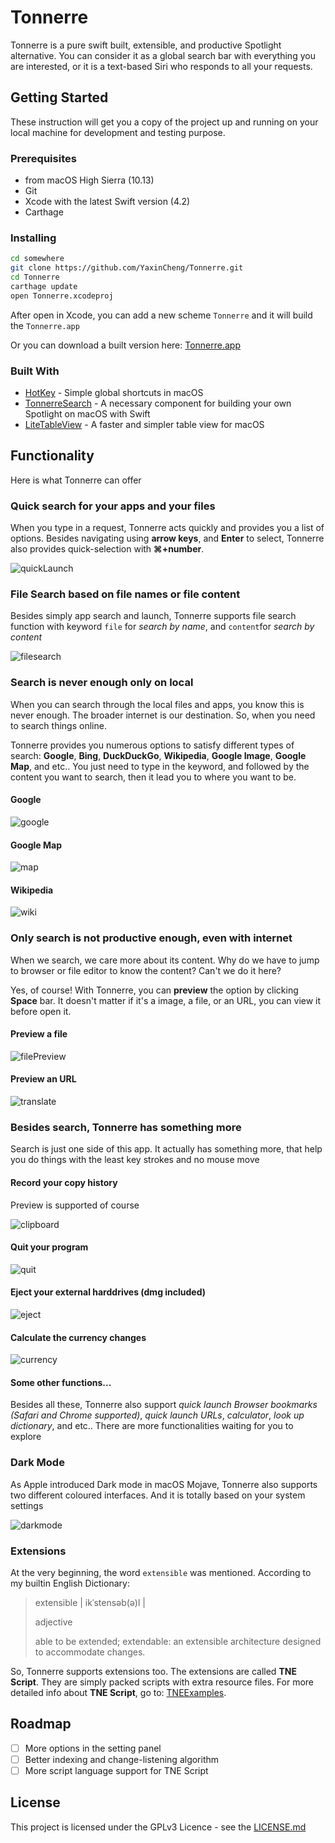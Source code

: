 # Tonnerre

Tonnerre is a pure swift built, extensible, and productive Spotlight alternative. You can consider it as a global search bar with everything you are interested, or it is a text-based Siri who responds to all your requests.

## Getting Started

These instruction will get you a copy of the project up and running on your local machine for development and testing purpose. 

### Prerequisites

- from macOS High Sierra (10.13) 
- Git
- Xcode with the latest Swift version (4.2)
- Carthage

### Installing

```bash
cd somewhere
git clone https://github.com/YaxinCheng/Tonnerre.git
cd Tonnerre
carthage update
open Tonnerre.xcodeproj
```

After open in Xcode, you can add a new scheme `Tonnerre` and it will build the `Tonnerre.app`

Or you can download a built version here: [Tonnerre.app](https://github.com/YaxinCheng/Tonnerre/releases/download/1.0.0/Tonnerre.app.zip)

### Built With

- [HotKey](https://github.com/soffes/HotKey) - Simple global shortcuts in macOS
- [TonnerreSearch](https://github.com/YaxinCheng/TonnerreSearch) - A necessary component for building your own Spotlight on macOS with Swift
- [LiteTableView](https://github.com/YaxinCheng/LiteTableView) - A faster and simpler table view for macOS

## Functionality

Here is what Tonnerre can offer

### Quick search for your apps and your files

When you type in a request, Tonnerre acts quickly and provides you a list of options. Besides navigating using **arrow keys**, and **Enter** to select, Tonnerre also provides quick-selection with **⌘+number**. 

![quickLaunch](https://user-images.githubusercontent.com/13768613/49770842-5da1d580-fcb4-11e8-8645-1671f2df4bee.png)

### File Search based on file names or file content

Besides simply app search and launch, Tonnerre supports file search function with keyword `file` for *search by name*, and `content`for *search by content*

![filesearch](https://user-images.githubusercontent.com/13768613/49771064-60e99100-fcb5-11e8-8a58-f0777fc1032e.png)

### Search is never enough only on local

When you can search through the local files and apps, you know this is never enough. The broader internet is our destination. So, when you need to search things online. 

Tonnerre provides you numerous options to satisfy different types of search: **Google**, **Bing**, **DuckDuckGo**, **Wikipedia**, **Google Image**, **Google Map**, and etc.. You just need to type in the keyword, and followed by the content you want to search, then it lead you to where you want to be.

#### Google

![google](https://user-images.githubusercontent.com/13768613/49771277-6398b600-fcb6-11e8-9b0b-6b7120c0a906.png)

#### Google Map

![map](https://user-images.githubusercontent.com/13768613/49768484-8624d200-fcaa-11e8-8716-58c23f134023.png)

#### Wikipedia

![wiki](https://user-images.githubusercontent.com/13768613/49768482-8624d200-fcaa-11e8-8820-0654722aed79.png)

### Only search is not productive enough, even with internet

When we search, we care more about its content. Why do we have to jump to browser or file editor to know the content? Can't we do it here?

Yes, of course! With Tonnerre, you can **preview** the option by clicking **Space** bar. It doesn't matter if it's a image, a file, or an URL, you can view it before open it.

#### Preview a file

![filePreview](https://user-images.githubusercontent.com/13768613/49768479-858c3b80-fcaa-11e8-9c26-590667e9d240.png)

#### Preview an URL

![translate](https://user-images.githubusercontent.com/13768613/49768483-8624d200-fcaa-11e8-8028-be95968dda3d.png)

### Besides search, Tonnerre has something more

Search is just one side of this app. It actually has something more, that help you do things with the least key strokes and no mouse move

#### Record your copy history

Preview is supported of course

![clipboard](https://user-images.githubusercontent.com/13768613/49768481-858c3b80-fcaa-11e8-9a1c-5132e47fd454.png)

#### Quit your program

![quit](https://user-images.githubusercontent.com/13768613/49771601-e110f600-fcb7-11e8-9bc0-b573c1f1d9fd.png)

#### Eject your external harddrives (dmg included)

![eject](https://user-images.githubusercontent.com/13768613/49771646-10bffe00-fcb8-11e8-87ea-a88af5d2258c.png)

#### Calculate the currency changes

![currency](https://user-images.githubusercontent.com/13768613/49771817-df93fd80-fcb8-11e8-995b-c4041a774c1b.png)

#### Some other functions...

Besides all these, Tonnerre also support *quick launch Browser bookmarks (Safari and Chrome supported)*, *quick launch URLs*, *calculator*, *look up dictionary*, and etc.. There are more functionalities waiting for you to explore

### Dark Mode

As Apple introduced Dark mode in macOS Mojave, Tonnerre also supports two different coloured interfaces. And it is totally based on your system settings

![darkmode](https://user-images.githubusercontent.com/13768613/49771935-65b04400-fcb9-11e8-8ee7-c71d70dad369.png)

### Extensions

At the very beginning, the word `extensible` was mentioned. According to my builtin English Dictionary:

> extensible | ikˈstensəb(ə)l | 
>
> adjective 
>
> able to be extended; extendable: an extensible architecture designed to accommodate changes.

So, Tonnerre supports extensions too. The extensions are called **TNE Script**. They are simply packed scripts with extra resource files. For more detailed info about **TNE Script**, go to: [TNEExamples](https://github.com/YaxinCheng/TNEExamples).

## Roadmap

- [ ] More options in the setting panel
- [ ] Better indexing and change-listening algorithm
- [ ] More script language support for TNE Script

## License

This project is licensed under the GPLv3 Licence - see the [LICENSE.md](https://github.com/YaxinCheng/Tonnerre/blob/master/LICENSE)

